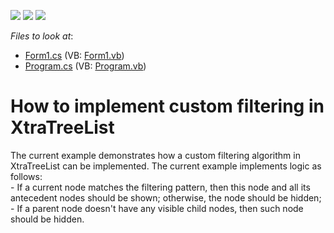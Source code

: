 <!-- default badges list -->
![](https://img.shields.io/endpoint?url=https://codecentral.devexpress.com/api/v1/VersionRange/128637707/10.2.3%2B)
[![](https://img.shields.io/badge/Open_in_DevExpress_Support_Center-FF7200?style=flat-square&logo=DevExpress&logoColor=white)](https://supportcenter.devexpress.com/ticket/details/E3072)
[![](https://img.shields.io/badge/📖_How_to_use_DevExpress_Examples-e9f6fc?style=flat-square)](https://docs.devexpress.com/GeneralInformation/403183)
<!-- default badges end -->
<!-- default file list -->
*Files to look at*:

* [Form1.cs](./CS/XtraTreeListCustomFiltering/Form1.cs) (VB: [Form1.vb](./VB/XtraTreeListCustomFiltering/Form1.vb))
* [Program.cs](./CS/XtraTreeListCustomFiltering/Program.cs) (VB: [Program.vb](./VB/XtraTreeListCustomFiltering/Program.vb))
<!-- default file list end -->
# How to implement custom filtering in XtraTreeList


<p>The current example demonstrates how a custom filtering algorithm in XtraTreeList can be implemented. The current example implements logic as follows:<br />
- If a current node matches the filtering pattern, then this node and all its antecedent nodes should be shown; otherwise, the node should be hidden;<br />
- If a parent node doesn't have any visible child nodes, then such node should be hidden.</p>

<br/>


